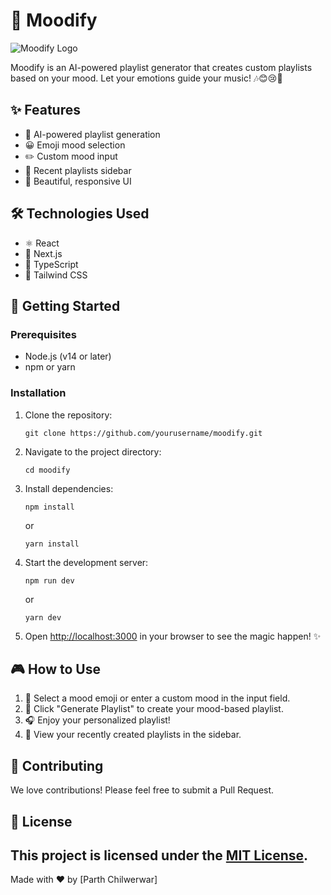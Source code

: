 # 🎵 Moodify

![Moodify Logo](path/to/your/logo.png) <!-- Add your logo image if you have one -->

Moodify is an AI-powered playlist generator that creates custom playlists based on your mood. Let your emotions guide your music! 🎶😊😢🥳

## ✨ Features

- 🤖 AI-powered playlist generation
- 😀 Emoji mood selection
- ✏️ Custom mood input
- 🔄 Recent playlists sidebar
- 🌈 Beautiful, responsive UI

## 🛠️ Technologies Used

- ⚛️ React
- 🔼 Next.js
- 📘 TypeScript
- 🎨 Tailwind CSS

## 🚀 Getting Started

### Prerequisites

- Node.js (v14 or later)
- npm or yarn

### Installation

1. Clone the repository:
   ```
   git clone https://github.com/yourusername/moodify.git
   ```

2. Navigate to the project directory:
   ```
   cd moodify
   ```

3. Install dependencies:
   ```
   npm install
   ```
   or
   ```
   yarn install
   ```

4. Start the development server:
   ```
   npm run dev
   ```
   or
   ```
   yarn dev
   ```

5. Open [http://localhost:3000](http://localhost:3000) in your browser to see the magic happen! ✨

## 🎮 How to Use

1. 🤔 Select a mood emoji or enter a custom mood in the input field.
2. 🎵 Click "Generate Playlist" to create your mood-based playlist.
3. 🎧 Enjoy your personalized playlist!
4. 📜 View your recently created playlists in the sidebar.

## 🤝 Contributing

We love contributions! Please feel free to submit a Pull Request.

## 📄 License

This project is licensed under the [MIT License](LICENSE).
---

Made with ❤️ by [Parth Chilwerwar]
